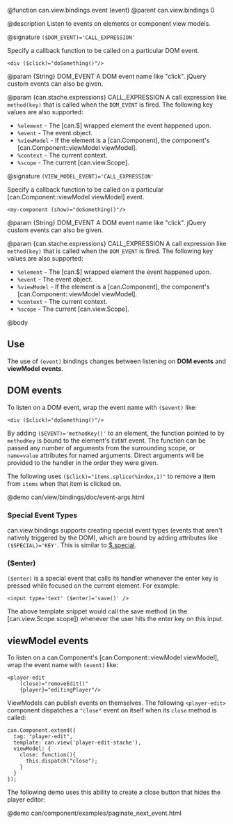 @function can.view.bindings.event \(event\)
@parent can.view.bindings 0

@description Listen to events on elements or component view models.

@signature `($DOM_EVENT)='CALL_EXPRESSION'`

Specify a callback function to be called on a particular DOM event.

```
<div ($click)="doSomething()"/>
```

@param {String} DOM_EVENT A DOM event name like "click". jQuery custom events can also
be given. 

@param {can.stache.expressions} CALL_EXPRESSION A call expression like `method(key)` that is called when the `DOM_EVENT` 
is fired. The following key values are also supported:

 - `%element` - The [can.$] wrapped element the event happened upon.
 - `%event` - The event object.
 - `%viewModel` - If the element is a [can.Component], the component's [can.Component::viewModel viewModel].
 - `%context` - The current context.
 - `%scope` - The current [can.view.Scope].

@signature `(VIEW_MODEL_EVENT)='CALL_EXPRESSION'`

Specify a callback function to be called on a particular [can.Component::viewModel viewModel] event.

```
<my-component (show)="doSomething()"/>
```

@param {String} DOM_EVENT A DOM event name like "click". jQuery custom events can also
be given. 

@param {can.stache.expressions} CALL_EXPRESSION A call expression like `method(key)` that is called when the `DOM_EVENT` 
is fired. The following key values are also supported:

 - `%element` - The [can.$] wrapped element the event happened upon.
 - `%event` - The event object.
 - `%viewModel` - If the element is a [can.Component], the component's [can.Component::viewModel viewModel].
 - `%context` - The current context.
 - `%scope` - The current [can.view.Scope].


@body

## Use

The use of `(event)` bindings changes between listening on __DOM events__ and __viewModel events__.

## DOM events

To listen on a DOM event, wrap the event name with `($event)` like:

```
<div ($click)="doSomething()"/>
```

By adding `($EVENT)='methodKey()'` to an element, the function pointed to
by `methodKey` is bound to the element's `EVENT` event. The function can be
passed any number of arguments from the surrounding scope, or `name=value`
attributes for named arguments. Direct arguments will be provided to the
handler in the order they were given.

The following uses `($click)="items.splice(%index,1)"` to remove a
item from `items` when that item is clicked on.

@demo can/view/bindings/doc/event-args.html

### Special Event Types

can.view.bindings supports creating special event types 
(events that aren't natively triggered by the DOM), which are 
bound by adding attributes like `($SPECIAL)='KEY'`. This is 
similar to [$.special](http://benalman.com/news/2010/03/jquery-special-events/).

### ($enter)

`($enter)` is a special event that calls its handler whenever the enter 
key is pressed while focused on the current element. For example: 

	<input type='text' ($enter)='save()' />

The above template snippet would call the save method 
(in the [can.view.Scope scope]) whenever 
the user hits the enter key on this input.

## viewModel events

To listen on a can.Component's [can.Component::viewModel viewModel], wrap the event name with `(event)` like:

```
<player-edit 
  	(close)="removeEdit()" 
  	{player}="editingPlayer"/>
```

ViewModels can publish events on themselves. The following `<player-edit>` component
 dispatches a `"close"` event on itself when its `close` method is called:

```
can.Component.extend({
  tag: "player-edit",
  template: can.view('player-edit-stache'),
  viewModel: {
    close: function(){
      this.dispatch("close");
    }
  }
});
```

The following demo uses this ability to create a close button that 
hides the player editor:

@demo can/component/examples/paginate_next_event.html
